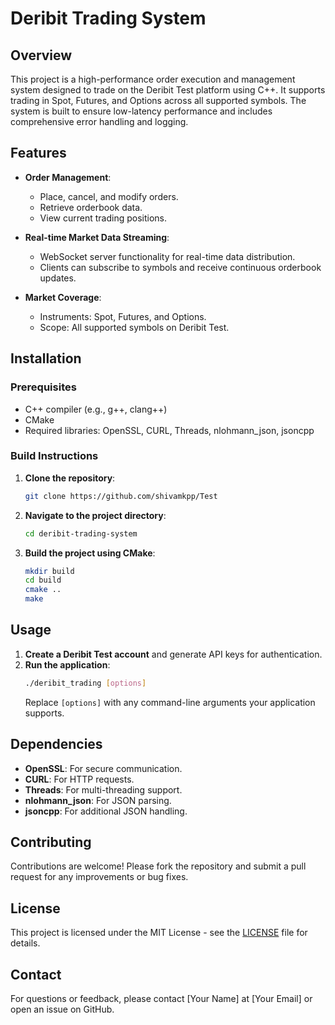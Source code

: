 # Deribit Trading System

## Overview

This project is a high-performance order execution and management system designed to trade on the Deribit Test platform using C++. It supports trading in Spot, Futures, and Options across all supported symbols. The system is built to ensure low-latency performance and includes comprehensive error handling and logging.

## Features

- **Order Management**:
  - Place, cancel, and modify orders.
  - Retrieve orderbook data.
  - View current trading positions.

- **Real-time Market Data Streaming**:
  - WebSocket server functionality for real-time data distribution.
  - Clients can subscribe to symbols and receive continuous orderbook updates.

- **Market Coverage**:
  - Instruments: Spot, Futures, and Options.
  - Scope: All supported symbols on Deribit Test.

## Installation

### Prerequisites

- C++ compiler (e.g., g++, clang++)
- CMake
- Required libraries: OpenSSL, CURL, Threads, nlohmann_json, jsoncpp

### Build Instructions

1. **Clone the repository**:
   ```bash
   git clone https://github.com/shivamkpp/Test
   ```
2. **Navigate to the project directory**:
   ```bash
   cd deribit-trading-system
   ```
3. **Build the project using CMake**:
   ```bash
   mkdir build
   cd build
   cmake ..
   make
   ```

## Usage

1. **Create a Deribit Test account** and generate API keys for authentication.
2. **Run the application**:
   ```bash
   ./deribit_trading [options]
   ```
   Replace `[options]` with any command-line arguments your application supports.

## Dependencies

- **OpenSSL**: For secure communication.
- **CURL**: For HTTP requests.
- **Threads**: For multi-threading support.
- **nlohmann_json**: For JSON parsing.
- **jsoncpp**: For additional JSON handling.

## Contributing

Contributions are welcome! Please fork the repository and submit a pull request for any improvements or bug fixes.

## License

This project is licensed under the MIT License - see the [LICENSE](LICENSE) file for details.

## Contact

For questions or feedback, please contact [Your Name] at [Your Email] or open an issue on GitHub.
